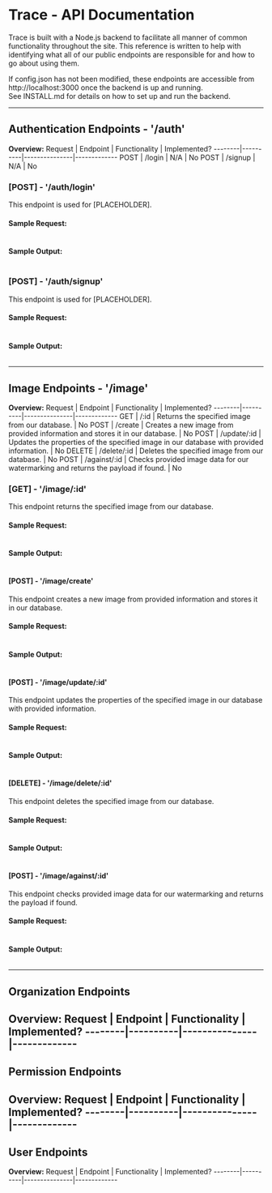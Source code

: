 
# Trace - API Documentation
Trace is built with a Node.js backend to facilitate all manner of common functionality throughout the site.
This reference is written to help with identifying what all of our public endpoints are responsible for and how to go about using them.
  
If config.json has not been modified, these endpoints are accessible from http://localhost:3000 once the backend is up and running.  
See INSTALL.md for details on how to set up and run the backend.

---

## Authentication Endpoints - '/auth'
**Overview:**
Request | Endpoint | Functionality | Implemented?
--------|----------|---------------|-------------
POST | /login | N/A | No
POST | /signup | N/A | No
  
### [POST] - '/auth/login'  
This endpoint is used for [PLACEHOLDER].  
#### Sample Request:
```javascript
```
#### Sample Output:
```json
```
  
### [POST] - '/auth/signup'  
This endpoint is used for [PLACEHOLDER].  
#### Sample Request:
```javascript
```
#### Sample Output:
```json
```
---

## Image Endpoints - '/image'
**Overview:**
Request | Endpoint | Functionality | Implemented?
--------|----------|---------------|-------------
GET | /:id | Returns the specified image from our database. | No
POST | /create | Creates a new image from provided information and stores it in our database. | No
POST | /update/:id | Updates the properties of the specified image in our database with provided information. | No
DELETE | /delete/:id | Deletes the specified image from our database. | No
POST | /against/:id | Checks provided image data for our watermarking and returns the payload if found. | No

### [GET] - '/image/:id'
This endpoint returns the specified image from our database.
#### Sample Request:
```javascript
```
#### Sample Output:
```json
```

#### [POST] - '/image/create'
This endpoint creates a new image from provided information and stores it in our database.
#### Sample Request:
```javascript
```
#### Sample Output:
```json
```

#### [POST] - '/image/update/:id'
This endpoint updates the properties of the specified image in our database with provided information.
#### Sample Request:
```javascript
```
#### Sample Output:
```json
```

#### [DELETE] - '/image/delete/:id'
This endpoint deletes the specified image from our database.
#### Sample Request:
```javascript
```
#### Sample Output:
```json
```

#### [POST] - '/image/against/:id'
This endpoint checks provided image data for our watermarking and returns the payload if found.
#### Sample Request:
```javascript
```
#### Sample Output:
```json
```
---

## Organization Endpoints
**Overview:**
Request | Endpoint | Functionality | Implemented?
--------|----------|---------------|-------------
---

## Permission Endpoints
**Overview:**
Request | Endpoint | Functionality | Implemented?
--------|----------|---------------|-------------
---

## User Endpoints
**Overview:**
Request | Endpoint | Functionality | Implemented?
--------|----------|---------------|-------------
